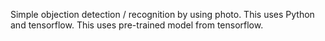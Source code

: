 Simple objection detection / recognition by using photo.
This uses Python and tensorflow.
This uses pre-trained model from tensorflow.
